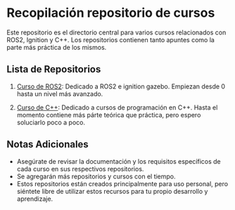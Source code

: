 # Recopilación repositorio de cursos

Este repositorio es el directorio central para varios cursos relacionados con ROS2, Ignition y C++. Los repositorios contienen tanto apuntes como la parte más práctica de los mismos. 

## Lista de Repositorios

1. [Curso de ROS2](https://github.com/EsparzaRSE/aprendizaje-cursos/tree/main/curso_ros2): Dedicado a ROS2 e ignition gazebo. Empiezan desde 0 hasta un nivel más avanzado.

3. [Curso de C++](https://github.com/EsparzaRSE/aprendizaje-cursos/tree/main/curso_cpp): Dedicado a cursos de programación en C++. Hasta el momento contiene más párte teórica que práctica, pero espero soluciarlo poco a poco.

## Notas Adicionales

- Asegúrate de revisar la documentación y los requisitos específicos de cada curso en sus respectivos repositorios.
- Se agregarán más repositorios y cursos con el tiempo.
- Estos repositorios están creados principalmente para uso personal, pero siéntete libre de utilizar estos recursos para tu propio desarrollo y aprendizaje.